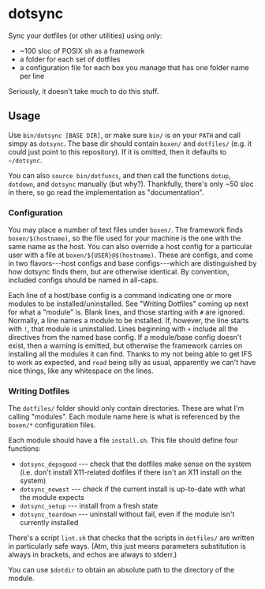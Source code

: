 # dotsync

Sync your dotfiles (or other utilities) using only:

  * ~100 sloc of POSIX sh as a framework
  * a folder for each set of dotfiles
  * a configuration file for each box you manage that has one folder name per line

Seriously, it doesn't take much to do this stuff.


## Usage

Use `bin/dotsync [BASE DIR]`, or make sure `bin/` is on your `PATH` and call simpy as `dotsync`.
The base dir should contain `boxen/` and `dotfiles/` (e.g. it could just point to this repository).
If it is omitted, then it defaults to `~/dotsync`.

You can also `source bin/dotfuncs`, and then call the functions `dotup`, `dotdown`, and `dotsync` manually (but why?).
Thankfully, there's only \~50 sloc in there, so go read the implementation as "documentation".


### Configuration

You may place a number of text files under `boxen/`.
The framework finds `boxen/$(hostname)`, so the file used for your machine is the one with the same name as the host.
You can also override a host config for a particular user with a file at `boxen/${USER}@$(hostname)`.
These are configs, and come in two flavors---host configs and base configs---which are distinguished by how dotsync finds them, but are otherwise identical.
By convention, included configs should be named in all-caps.

Each line of a host/base config is a command indicating one or more modules to be installed/uninstalled.
See "Writing Dotfiles" coming up next for what a "module" is.
Blank lines, and those starting with `#` are ignored.
Normally, a line names a module to be installed.
If, however, the line starts with `!`, that module is uninstalled.
Lines beginning with `+` include all the directives from the named base config.
If a module/base config doesn't exist, then a warning is emitted, but otherwise the framework carries on installing all the modules it can find.
Thanks to my not being able to get IFS to work as expected, and `read` being silly as usual, apparently we can't have nice things, like any whitespace on the lines.

### Writing Dotfiles

The `dotfiles/` folder should only contain directories.
These are what I'm calling "modules".
Each module name here is what is referenced by the `boxen/*` configuration files.

Each module should have a file `install.sh`.
This file should define four functions:
  * `dotsync_depsgood` --- check that the dotfiles make sense on the system (i.e. don't install X11-related dotfiles if there isn't an X11 install on the system)
  * `dotsync_newest` --- check if the current install is up-to-date with what the module expects
  * `dotsync_setup` --- install from a fresh state
  * `dotsync_teardown` --- uninstall without fail, even if the module isn't currently installed

There's a script `lint.sh` that checks that the scripts in `dotfiles/` are written in particularly safe ways.
(Atm, this just means parameters substitution is always in brackets, and echos are always to stderr.)

You can use `$dotdir` to obtain an absolute path to the directory of the module.
